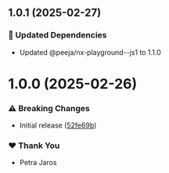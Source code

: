 ## 1.0.1 (2025-02-27)

### 🧱 Updated Dependencies

- Updated @peeja/nx-playground--js1 to 1.1.0

# 1.0.0 (2025-02-26)

### ⚠️  Breaking Changes

- Initial release ([52fe69b](https://github.com/Peeja/nx-playground/commit/52fe69b))

### ❤️ Thank You

- Petra Jaros
